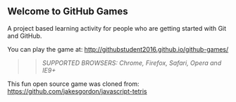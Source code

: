 ## Welcome to GitHub Games

A project based learning activity for people who are getting started with Git and GitHub.

You can play the game at: http://githubstudent2016.github.io/github-games/

>> _*SUPPORTED BROWSERS*: Chrome, Firefox, Safari, Opera and IE9+_

This fun open source game was cloned from: https://github.com/jakesgordon/javascript-tetris

